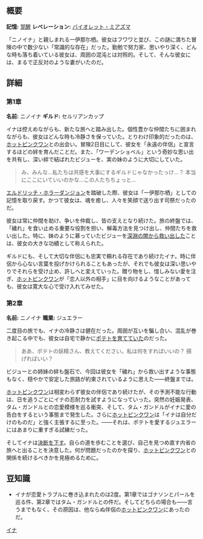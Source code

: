 <!-- title: ニノイナ -->
<!-- quote: ポテト…ポ・テ・ト。 -->
<!-- chapters: -1 -->
<!-- images: (イナのチャプター1プロフィール), (シオリと共に啓示を発動するイナ), (リコレクション - 一伊那尓栖), (イナのチャプター2プロフィール), (チャプター2エンディングのイナ) -->
<!-- model: false -->

## 概要

**記憶:** [覚醒](https://youtu.be/QE5Ow4L1Zt8)
**レベレーション:** [バイオレット・ミアズマ](#entry:violet-miasma-entry)

「ニノイナ」と親しまれる一伊那尓栖。彼女はフワワと並び、この謎に満ちた冒険の中で数少ない「常識的な存在」だった。勤勉で努力家、思いやり深く、どんな時も落ち着いている彼女は、周囲の混沌とは対照的。そして、そんな彼女には、まるで正反対のような妻がいたのだ。

## 詳細

### 第1章

**名前:** ニノイナ
**ギルド:** セルリアンカップ

イナは控えめながらも、新たな旅へと踏み出した。個性豊かな仲間たちに囲まれながらも、彼女はどんな時も冷静さを保っていた。とりわけ印象的だったのは、[ホットピンクワン](#entry:irys-entry)との出会い。冒険2日目にして、彼女を「永遠の伴侶」と宣言するほどの絆を育んだことだ。また、「ワーデンショベル」という奇妙な思い出を共有し、深い絆で結ばれたビジューを、実の妹のように大切にしていた。

> み、みんな…私たちは共感を大事にするギルドじゃなかったっけ…？
> 本当にここにいていいのかな…この人たちちょっと…

[エルドリッチ・ホラーダンジョン](#entry:eldritch-horror-dungeon-entry)を踏破した際、彼女は「一伊那尓栖」としての記憶を取り戻す。かつて彼女は、魂を癒し、人々を笑顔で送り出す司祭だったのだ。

彼女は常に仲間を助け、争いを仲裁し、皆の支えとなり続けた。旅の終盤では、「穢れ」を食い止める重要な役割を担い、解毒方法を見つけ出し、仲間たちを救い出した。特に、妹のように慕っていたビジューを[深淵の闇から救い出した](https://www.youtube.com/live/NdWqpuyH0Zg?feature=shared&t=4490)ことは、彼女の大きな功績として称えられた。

ギルドにも、そして大切な伴侶にも忠実で頼れる存在であり続けたイナ。時に伴侶から心ない言葉を投げかけられることもあったが、それでも彼女は深い思いやりでそれらを受け止め、許しへと変えていった。贈り物をし、惜しみない愛を注ぎ、[ホットピンクワン](#entry:irys-entry)が「恋人以外の相手」に目を向けるようなことがあっても、彼女は寛大な心で受け入れてみせた。

### 第2章

**名前:** ニノイナ
**職業:** ジュエラー

二度目の旅でも、イナの冷静さは健在だった。周囲が互いを騙し合い、混乱が巻き起こる中でも、彼女は自宅で静かに[ポテトを育てていた](https://www.youtube.com/live/BkJIFGhpKIY?si=TOOasp2g_o_oVHFp&t=6891)のだった。

> ああ、ポテトの妖精さん、教えてください。私は何をすればいいの？
> 揚げればいい？

ビジューとの姉妹の絆も盤石で、今回は彼女を「穢れ」から救い出すような事態もなく、穏やかで安定した旅路が約束されているように思えた――終盤までは。

[ホットピンクワン](#entry:irys-entry)は相変わらず彼女の伴侶であり続けたが、その予測不能な行動は、日を追うごとにイナの忍耐力を試すようになっていった。突然の妊娠発表、タム・ガンドルとの恋愛模様を巡る衝突、そして、タム・ガンドルがイナに愛の告白をするという事態まで発生した。さらに[ホットピンクワン](#entry:irys-entry)は「イナは自分だけのものだ」と強く主張するに至った。――それは、ポテトを愛するジュエラーにはあまりに重すぎる試練だった。

そしてイナは[決断を下す](https://www.youtube.com/live/PoM6ETBlOVY?t=723)。自らの道を歩むことを選び、自己を見つめ直す内省の旅へと出ることを決意した。何が問題だったのかを探り、[ホットピンクワン](#entry:irys-entry)との関係を続けるべきかを見極めるために。

## 豆知識

- イナが恋愛トラブルに巻き込まれたのは2度。第1章ではゴナソンとパールを巡る件、第2章ではタム・ガンドルとの件だ。そしてどちらの場合も――言うまでもなく、その原因は、他ならぬ伴侶の[ホットピンクワン](#entry:irys-entry)にあったのだ。

[イナ](#easter:easter-ina)
